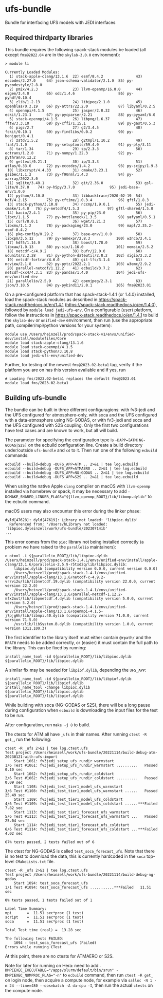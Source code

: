 # ufs-bundle

Bundle for interfacing UFS models with JEDI interfaces

## Required thirdparty libraries

This bundle requires the following spack-stack modules be loaded (all except `fms@2022.04` are in the `skylab-3.0.0` environment):
```
> module li

Currently Loaded Modules:
  1) stack-apple-clang/13.1.6  22) esmf/8.4.2               43) eccodes/2.27.0     64) json-schema-validator/2.1.0  85) py-pycodestyle/2.8.0
  2) pmix/4.2.3                23) llvm-openmp/16.0.0       44) eigen/3.4.0        65) odc/1.4.6                    86) py-pyhdf/0.10.4
  3) zlib/1.2.13               24) libjpeg/2.1.0            45) openblas/0.3.19    66) py-attrs/22.2.0              87) libyaml/0.2.5
  4) openmpi/4.1.5             25) jasper/2.0.32            46) eckit/1.23.1       67) py-pycparser/2.21            88) py-pyyaml/6.0
  5) stack-openmpi/4.1.5       26) libpng/1.6.37            47) fftw/3.3.10        68) py-cffi/1.15.1               89) py-gast/0.5.3
  6) pigz/2.7                  27) g2/3.4.5                 48) fckit/0.10.1       69) py-findlibs/0.0.2            90) py-beniget/0.4.1
  7) zstd/1.5.2                28) g2tmpl/1.10.2            49) fiat/1.1.0         70) py-setuptools/59.4.0         91) py-ply/3.11
  8) tar/1.34                  29) sp/2.3.3                 50) ectrans/1.2.0      71) py-numpy/1.22.3              92) py-pythran/0.12.2
  9) gettext/0.21.1            30) ip/3.3.3                 51) atlas/0.33.0       72) py-eccodes/1.4.2             93) py-scipy/1.9.3
 10) libxcrypt/4.4.33          31) cmake/3.23.1             52) gsibec/1.1.2       73) py-f90nml/1.4.3              94) py-xarray/2022.3.0
 11) sqlite/3.40.1             32) git/2.36.0               53) gsl-lite/0.37.0    74) py-h5py/3.7.0                95) jedi-base-env/1.0.0
 12) python/3.10.8             33) libbacktrace/2020-02-19  54) hdf/4.2.15         75) py-cftime/1.0.3.4            96) gftl/1.8.3
 13) stack-python/3.10.8       34) nccmp/1.9.0.1            55) jedi-cmake/1.4.0   76) py-netcdf4/1.5.3             97) gftl-shared/1.5.0
 14) bacio/2.4.1               35) py-pip/23.0              56) libxt/1.1.5        77) py-bottleneck/1.3.5          98) yafyaml/0.5.1
 15) curl/8.0.1                36) wget/1.21.3              57) libxmu/1.1.2       78) py-packaging/23.0            99) mapl/2.35.2-esmf-8.4.2
 16) pkg-config/0.29.2         37) base-env/1.0.0           58) libxpm/3.5.12      79) py-numexpr/2.8.3            100) w3nco/2.4.1
 17) hdf5/1.14.0               38) boost/1.78.0             59) libxaw/1.0.13      80) py-six/1.16.0               101) nemsio/2.5.2
 18) netcdf-c/4.9.2            39) bufr/12.0.0              60) udunits/2.2.28     81) py-python-dateutil/2.8.2    102) sigio/2.3.2
 19) netcdf-fortran/4.6.0      40) git-lfs/3.1.4            61) ncview/2.1.8       82) py-pytz/2022.2.1            103) w3emc/2.9.2
 20) parallel-netcdf/1.12.2    41) ecbuild/3.7.2            62) netcdf-cxx4/4.3.1  83) py-pandas/1.4.0             104) jedi-ufs-env/unified-dev
 21) parallelio/2.5.9          42) openjpeg/2.3.1           63) json/3.10.5        84) py-pybind11/2.8.1           105) fms@2023.01
```
On a pre-configured platform that has spack-stack-1.4.1 (or 1.4.0) installed, load the spack-stack modules as described in https://spack-stack.readthedocs.io/en/1.4.1 (https://spack-stack.readthedocs.io/en/1.4.0), followed by `module load jedi-ufs-env`. On a configurable (user) platform, follow the instructions in https://spack-stack.readthedocs.io/en/1.4.1 to build the `skylab-dev` or `unified-dev` environment, then run (use the appropriate path, compiler/mpi/python versions for your system):
```
module use /Users/heinzell/prod/spack-stack-v1/envs/unified-dev/install/modulefiles/Core
module load stack-apple-clang/13.1.6
module load stack-openmpi/4.1.5
module load stack-python/3.10.8
module load jedi-ufs-env/unified-dev
```
Further, for testing of the newest `fms@2023.02-beta1` tag, verify if the platform you are on has this version available and if yes, run
```
# Loading fms/2023.02-beta1 replaces the default fms@2023.01
module load fms/2023.02-beta1
```

## Building ufs-bundle

The bundle can be built in three different configuragions: with fv3-jedi and the UFS configured for atmosphere-only, 
with soca and the UFS configured with a data-atmosphere using NG-GODAS, or with fv3-jedi and soca and the UFS
configured with S2S coupling. Only the first two configurations have test cases and are known to work, but all will build.

The parameter for specifying the configuration type is `-DAPP=[ATM|NG-GODAS|S2S]` on the ecbuild configuration line. Create a build directory under/outside `ufs-bundle` and `cd` to it. Then run one of the following `ecbuild` commands:
```
ecbuild --build=debug -DUFS_APP=ATM .. 2>&1 | tee log.ecbuild
ecbuild --build=debug -DUFS_APP=ATMAERO .. 2>&1 | tee log.ecbuild
ecbuild --build=debug -DUFS_APP=NG-GODAS .. 2>&1 | tee log.ecbuild
ecbuild --build=debug -DUFS_APP=S2S .. 2>&1 | tee log.ecbuild
```
When using the native Apple `clang` compiler on macOS with `llvm-openmp` installed via homebrew or spack, it may be necessary to add `-DCMAKE_SHARED_LINKER_FLAGS="${llvm_openmp_ROOT}/lib/libomp.dylib"` to the ecbuild command.

macOS users may also encounter this error during the linker phase:
```
dyld[47628]: dyld[47619]: Library not loaded: 'libpioc.dylib'
  Referenced from: '/Users/hLibrary not loaded: 'libpioc.dyleinzell/work/ufs-bundle/20230714ib'
...
```
This error comes from the `pioc` library not being installed correctly (a problem we have raised to the `parallelio` maintainers):
```
> otool -L ${parallelio_ROOT}/lib/libpioc.dylib
/Users/heinzell/prod/spack-stack-1.4.1/envs/unified-env/install/apple-clang/13.1.6/parallelio-2.5.9-r5txd2q/lib/libpioc.dylib:
	libpioc.dylib (compatibility version 0.0.0, current version 0.0.0)
	/Users/heinzell/prod/spack-stack-1.4.1/envs/unified-env/install/apple-clang/13.1.6/netcdf-c-4.9.2-vrrvi2u/lib/libnetcdf.19.dylib (compatibility version 22.0.0, current version 22.2.0)
	/Users/heinzell/prod/spack-stack-1.4.1/envs/unified-env/install/apple-clang/13.1.6/parallel-netcdf-1.12.2-mfx2uut/lib/libpnetcdf.4.dylib (compatibility version 5.0.0, current version 5.2.0)
	/Users/heinzell/prod/spack-stack-1.4.1/envs/unified-env/install/apple-clang/13.1.6/openmpi-4.1.5-j7pjg6h/lib/libmpi.40.dylib (compatibility version 71.0.0, current version 71.5.0)
	/usr/lib/libSystem.B.dylib (compatibility version 1.0.0, current version 1311.100.3)
```
The first identifier to the library itself must either contain `@rpath/` and the `RPATH` needs to be added correctly, or (easier) it must contain the full path to the library. This can be fixed by running:
```
install_name_tool -id ${parallelio_ROOT}/lib/libpioc.dylib ${parallelio_ROOT}/lib/libpioc.dylib
```
A similar fix may be needed for `libpiof.dylib`, depending the `UFS_APP`:
```
install_name_tool -id ${parallelio_ROOT}/lib/libpiof.dylib ${parallelio_ROOT}/lib/libpiof.dylib
install_name_tool -change libpioc.dylib ${parallelio_ROOT}/lib/libpioc.dylib ${parallelio_ROOT}/lib/libpiof.dylib
```

While building with soca (NG-GODAS or S2S), there will be a long pause during configuration when `ecbuild` is downloading the input files for the test to be run.

After configuration, run `make -j 8` to build.

The ctests for ATM all have `_ufs` in their names. After running `ctest -R get_`, run the following:
```
ctest -R _ufs 2>&1 | tee log.ctest.ufs
Test project /Users/heinzell/work/ufs-bundle/20221114/build-debug-atm-20230121-with-ufs-import
    Start 1061: fv3jedi_setup_ufs_rundir_warmstart
1/6 Test #1061: fv3jedi_setup_ufs_rundir_warmstart ..........   Passed    0.10 sec
    Start 1062: fv3jedi_setup_ufs_rundir_coldstart
2/6 Test #1062: fv3jedi_setup_ufs_rundir_coldstart ..........   Passed    0.09 sec
    Start 1108: fv3jedi_test_tier1_model_ufs_warmstart
3/6 Test #1108: fv3jedi_test_tier1_model_ufs_warmstart ......   Passed   25.49 sec
    Start 1109: fv3jedi_test_tier1_model_ufs_coldstart
4/6 Test #1109: fv3jedi_test_tier1_model_ufs_coldstart ......***Failed    7.82 sec
    Start 1113: fv3jedi_test_tier1_forecast_ufs_warmstart
5/6 Test #1113: fv3jedi_test_tier1_forecast_ufs_warmstart ...   Passed   25.04 sec
    Start 1114: fv3jedi_test_tier1_forecast_ufs_coldstart
6/6 Test #1114: fv3jedi_test_tier1_forecast_ufs_coldstart ...***Failed    4.02 sec

67% tests passed, 2 tests failed out of 6
```

The ctest for NG-GODAS is called `test_soca_forecast_ufs`. Note that there is no test to download the data, this is currently hardcoded in the `soca` top-level `CMakeLists.txt` file.
```
ctest -R _ufs 2>&1 | tee log.ctest.ufs
Test project /Users/heinzell/work/ufs-bundle/20221114/build-debug-ng-godas
    Start 1094: test_soca_forecast_ufs
1/1 Test #1094: test_soca_forecast_ufs ...........***Failed   11.51 sec

0% tests passed, 1 tests failed out of 1

Label Time Summary:
mpi       =  11.51 sec*proc (1 test)
script    =  11.51 sec*proc (1 test)
soca      =  11.51 sec*proc (1 test)

Total Test time (real) =  13.28 sec

The following tests FAILED:
	1094 - test_soca_forecast_ufs (Failed)
Errors while running CTest
```

At this point, there are no ctests for ATMAERO or S2S.

Note for later for running on Hera: need to add `-DMPIEXEC_EXECUTABLE="/apps/slurm/default/bin/srun" -DMPIEXEC_NUMPROC_FLAG="-n"` to `ecbuild` command, then run `ctest -R get_` on login node, then acquire a compute node, for example via `salloc -N 1 -n 24 --time=480 --qos=batch -A da-cpu -I`, then run the actual `ctests` on the compute node.
